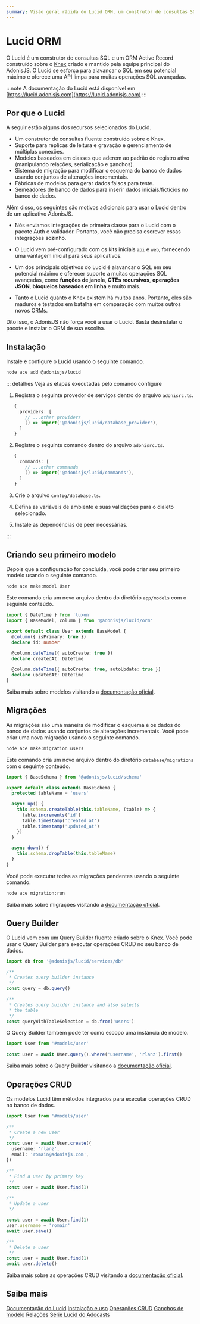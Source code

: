 ```yaml
---
summary: Visão geral rápida do Lucid ORM, um construtor de consultas SQL e um ORM Active Record construído sobre o Knex.
---
```


# Lucid ORM

O Lucid é um construtor de consultas SQL e um ORM Active Record construído sobre o [Knex](https://knexjs.org) criado e mantido pela equipe principal do AdonisJS. O Lucid se esforça para alavancar o SQL em seu potencial máximo e oferece uma API limpa para muitas operações SQL avançadas.

:::note
A documentação do Lucid está disponível em [https://lucid.adonisjs.com](https://lucid.adonisjs.com)
:::

## Por que o Lucid

A seguir estão alguns dos recursos selecionados do Lucid.

- Um construtor de consultas fluente construído sobre o Knex.
- Suporte para réplicas de leitura e gravação e gerenciamento de múltiplas conexões.
- Modelos baseados em classes que aderem ao padrão do registro ativo (manipulando relações, serialização e ganchos).
- Sistema de migração para modificar o esquema do banco de dados usando conjuntos de alterações incrementais.
- Fábricas de modelos para gerar dados falsos para teste.
- Semeadores de banco de dados para inserir dados iniciais/fictícios no banco de dados.

Além disso, os seguintes são motivos adicionais para usar o Lucid dentro de um aplicativo AdonisJS.

- Nós enviamos integrações de primeira classe para o Lucid com o pacote Auth e validador. Portanto, você não precisa escrever essas integrações sozinho.

- O Lucid vem pré-configurado com os kits iniciais `api` e `web`, fornecendo uma vantagem inicial para seus aplicativos.

- Um dos principais objetivos do Lucid é alavancar o SQL em seu potencial máximo e oferecer suporte a muitas operações SQL avançadas, como **funções de janela**, **CTEs recursivos**, **operações JSON**, **bloqueios baseados em linha** e muito mais.

- Tanto o Lucid quanto o Knex existem há muitos anos. Portanto, eles são maduros e testados em batalha em comparação com muitos outros novos ORMs.

Dito isso, o AdonisJS não força você a usar o Lucid. Basta desinstalar o pacote e instalar o ORM de sua escolha.

## Instalação

Instale e configure o Lucid usando o seguinte comando.

```sh
node ace add @adonisjs/lucid
```

::: detalhes Veja as etapas executadas pelo comando configure

1. Registra o seguinte provedor de serviços dentro do arquivo `adonisrc.ts`.

```ts
   {
     providers: [
       // ...other providers
       () => import('@adonisjs/lucid/database_provider'),
     ]
   }
   ```

2. Registre o seguinte comando dentro do arquivo `adonisrc.ts`.

```ts
   {
     commands: [
       // ...other commands
       () => import('@adonisjs/lucid/commands'),
     ]
   }
   ```

3. Crie o arquivo `config/database.ts`.

4. Defina as variáveis ​​de ambiente e suas validações para o dialeto selecionado.

5. Instale as dependências de peer necessárias.

:::

## Criando seu primeiro modelo

Depois que a configuração for concluída, você pode criar seu primeiro modelo usando o seguinte comando.

```sh
node ace make:model User
```

Este comando cria um novo arquivo dentro do diretório `app/models` com o seguinte conteúdo.

```ts
import { DateTime } from 'luxon'
import { BaseModel, column } from '@adonisjs/lucid/orm'

export default class User extends BaseModel {
  @column({ isPrimary: true })
  declare id: number

  @column.dateTime({ autoCreate: true })
  declare createdAt: DateTime

  @column.dateTime({ autoCreate: true, autoUpdate: true })
  declare updatedAt: DateTime
}
```

Saiba mais sobre modelos visitando a [documentação oficial](https://lucid.adonisjs.com/docs/models).

## Migrações

As migrações são uma maneira de modificar o esquema e os dados do banco de dados usando conjuntos de alterações incrementais. Você pode criar uma nova migração usando o seguinte comando.

```sh
node ace make:migration users
```

Este comando cria um novo arquivo dentro do diretório `database/migrations` com o seguinte conteúdo.

```ts
import { BaseSchema } from '@adonisjs/lucid/schema'

export default class extends BaseSchema {
  protected tableName = 'users'

  async up() {
    this.schema.createTable(this.tableName, (table) => {
      table.increments('id')
      table.timestamp('created_at')
      table.timestamp('updated_at')
    })
  }

  async down() {
    this.schema.dropTable(this.tableName)
  }
}
```

Você pode executar todas as migrações pendentes usando o seguinte comando.

```sh
node ace migration:run
```

Saiba mais sobre migrações visitando a [documentação oficial](https://lucid.adonisjs.com/docs/migrations).

## Query Builder

O Lucid vem com um Query Builder fluente criado sobre o Knex. Você pode usar o Query Builder para executar operações CRUD no seu banco de dados.

```ts
import db from '@adonisjs/lucid/services/db'

/**
 * Creates query builder instance
 */
const query = db.query()

/**
 * Creates query builder instance and also selects
 * the table
 */
const queryWithTableSelection = db.from('users')
```

O Query Builder também pode ter como escopo uma instância de modelo.

```ts
import User from '#models/user'

const user = await User.query().where('username', 'rlanz').first()
```

Saiba mais sobre o Query Builder visitando a [documentação oficial](https://lucid.adonisjs.com/docs/select-query-builder).

## Operações CRUD

Os modelos Lucid têm métodos integrados para executar operações CRUD no banco de dados.

```ts
import User from '#models/user'

/**
 * Create a new user
 */
const user = await User.create({
  username: 'rlanz',
  email: 'romain@adonisjs.com',
})

/**
 * Find a user by primary key
 */
const user = await User.find(1)

/**
 * Update a user
 */

const user = await User.find(1)
user.username = 'romain'
await user.save()

/**
 * Delete a user
 */
const user = await User.find(1)
await user.delete()
```

Saiba mais sobre as operações CRUD visitando a [documentação oficial](https://lucid.adonisjs.com/docs/crud-operations).

## Saiba mais

[Documentação do Lucid](https://lucid.adonisjs.com)
[Instalação e uso](https://lucid.adonisjs.com/docs/installation)
[Operações CRUD](https://lucid.adonisjs.com/docs/crud-operations)
[Ganchos de modelo](https://lucid.adonisjs.com/docs/model-hooks)
[Relações](https://lucid.adonisjs.com/docs/relationships)
[Série Lucid do Adocasts](https://adocasts.com/topics/lucid)
